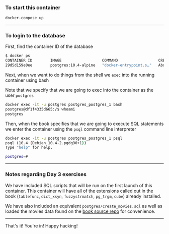 ### To start this container

```bash
docker-compose up
```

---

### To login to the database

First, find the container ID of the database

```bash
$ docker ps
CONTAINER ID        IMAGE                  COMMAND                  CREATED              STATUS              PORTS               NAMES
29d5d159e0ee        postgres:10.4-alpine   "docker-entrypoint.s…"   About a minute ago   Up 8 seconds        5432/tcp            postgres_postgres_1
```

Next, when we want to do things from the shell we `exec` into the running container using bash

Note that we specify that we are going to exec into the container as the user
`postgres`

```bash
docker exec -it -u postgres postgres_postgres_1 bash
postgres@df1f4335d665:/$ whoami
postgres
```

Then, when the book specifies that we are going to execute SQL statements we
enter the container using the `psql` command line interpreter

```bash
docker exec -it -u postgres postgres_postgres_1 psql
psql (10.4 (Debian 10.4-2.pgdg90+1))
Type "help" for help.

postgres=#
```

---

### Notes regarding Day 3 exercises

We have included SQL scripts that will be run on the first launch of this container. This container will have all of the extensions called out in the book (`tablefunc`, `dict_xsyn`, `fuzzystrmatch`, `pg_trgm`, `cube`) already installed.

We have also included an equivalent `postgres/create_movies.sql` as well as loaded the movies data found on the [book source repo](https://github.com/sevenweeks/databases/blob/master/chap2-postgresql/movies_data.sql) for convenience.

---

That's it! You're in! Happy hacking!
